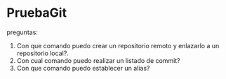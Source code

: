 # PruebaGit

preguntas: 
1. Con que comando puedo crear un repositorio remoto y enlazarlo a un repositorio local?.
2. Con cual comando puedo realizar un listado de commit?
3. Con que comando puedo establecer un alias?
